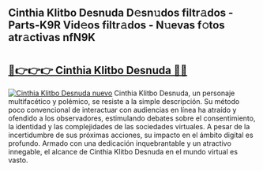 ## Cinthia Klitbo Desnuda D𝚎sn𝚞dos filtr𝚊dos - Parts-K9R Vid𝚎os filtr𝚊dos - N𝚞evas f𝚘tos atr𝚊ctivas nfN9K

# <h2><a href="http://mbcctc.tromn.icu/?c=Cinthia+Klitbo+Desnuda">🔗👉👉👉 Cinthia Klitbo Desnuda 🔗🔗</a></h2>

[![Cinthia Klitbo Desnuda nuevo](https://i.imgur.com/pEAQMta.gif)](http://mbcctc.tromn.icu/?c=Cinthia+Klitbo+Desnuda)
Cinthia Klitbo Desnuda, un personaje multifacético y polémico, se resiste a la simple descripción. Su método poco convencional de interactuar con audiencias en línea ha atraído y ofendido a los observadores, estimulando debates sobre el consentimiento, la identidad y las complejidades de las sociedades virtuales. A pesar de la incertidumbre de sus próximas acciones, su impacto en el ámbito digital es profundo. Armado con una dedicación inquebrantable y un atractivo innegable, el alcance de Cinthia Klitbo Desnuda en el mundo virtual es vasto.
